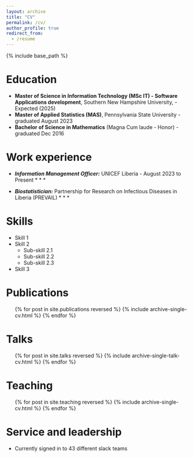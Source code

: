 ```yaml
---
layout: archive
title: "CV"
permalink: /cv/
author_profile: true
redirect_from:
  - /resume
---
```


{% include base_path %}

Education
======
* **Master of Science in Information Technology (MSc IT) - Software Applications development**, Southern New Hampshire University,  - Expected (2025)
* **Master of Applied Statistics (MAS)**, Pennsylvania State University - graduated August 2023
* **Bachelor of Science in Mathematics** (Magna Cum laude - Honor)      - graduated Dec 2016

Work experience
======
* **_Information Management Officer:_** UNICEF Liberia       - August 2023 to Present
  * 
  * 
  * 

* **_Biostatistician:_** Partnership for Research on Infectious Diseases in Liberia (PREVAIL)
  * 
  * 
  * 
  
Skills
======
* Skill 1
* Skill 2
  * Sub-skill 2.1
  * Sub-skill 2.2
  * Sub-skill 2.3
* Skill 3

Publications
======
  <ul>{% for post in site.publications reversed %}
    {% include archive-single-cv.html %}
  {% endfor %}</ul>
  
Talks
======
  <ul>{% for post in site.talks reversed %}
    {% include archive-single-talk-cv.html  %}
  {% endfor %}</ul>
  
Teaching
======
  <ul>{% for post in site.teaching reversed %}
    {% include archive-single-cv.html %}
  {% endfor %}</ul>
  
Service and leadership
======
* Currently signed in to 43 different slack teams
